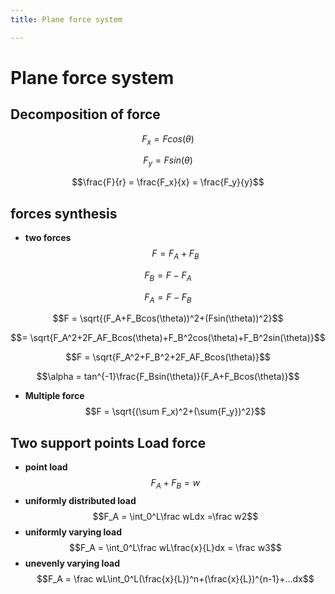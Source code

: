 ```yaml
---
title: Plane force system

---
```


# Plane force system
## Decomposition of force
$$F_x = Fcos(\theta)$$

$$F_y = Fsin(\theta)$$

$$\frac{F}{r} = \frac{F_x}{x} = \frac{F_y}{y}$$
## forces synthesis
* **two forces**
$$F = F_A+F_B$$

$$F_B = F-F_A$$

$$F_A = F-F_B$$

$$F = \sqrt{(F_A+F_Bcos(\theta))^2+(Fsin(\theta))^2}$$

$$= \sqrt{F_A^2+2F_AF_Bcos(\theta)+F_B^2cos(\theta)+F_B^2sin(\theta)}$$

$$F = \sqrt{F_A^2+F_B^2+2F_AF_Bcos(\theta)}$$

$$\alpha = tan^{-1}\frac{F_Bsin(\theta)}{F_A+F_Bcos(\theta)}$$
* **Multiple force**
$$F = \sqrt{(\sum F_x)^2+(\sum{F_y})^2}$$

## Two support points Load force
* **point load**
$$F_A+F_B = w$$
* **uniformly distributed load**
$$F_A = \int_0^L\frac wLdx =\frac w2$$
* **uniformly varying load**
$$F_A = \int_0^L\frac wL\frac{x}{L}dx = \frac w3$$
* **unevenly varying load**
$$F_A = \frac wL\int_0^L(\frac{x}{L})^n+(\frac{x}{L})^{n-1}+...dx$$
